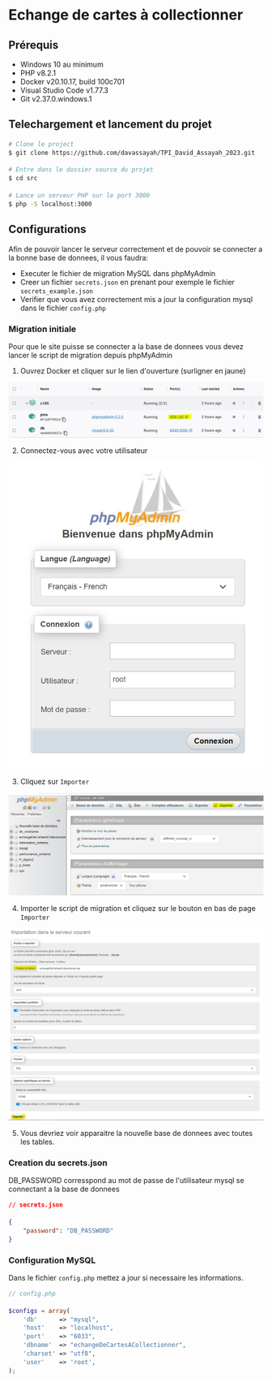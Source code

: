 # Echange de cartes à collectionner

## Prérequis
- Windows 10 au minimum
- PHP v8.2.1
- Docker v20.10.17, build 100c701
- Visual Studio Code v1.77.3
- Git v2.37.0.windows.1

## Telechargement et lancement du projet

```bash
# Clone le project
$ git clone https://github.com/davassayah/TPI_David_Assayah_2023.git

# Entre dans le dossier source du projet
$ cd src

# Lance un serveur PHP sur le port 3000
$ php -S localhost:3000
```

## Configurations

Afin de pouvoir lancer le serveur correctement et de pouvoir se connecter a la bonne base de donnees, il vous faudra:

- Executer le fichier de migration MySQL dans phpMyAdmin
- Creer un fichier `secrets.json` en prenant pour exemple le fichier `secrets_example.json`
- Verifier que vous avez correctement mis a jour la configuration mysql dans le fichier `config.php`

### Migration initiale

Pour que le site puisse se connecter a la base de donnees vous devez lancer le script de migration depuis phpMyAdmin

1. Ouvrez Docker et cliquer sur le lien d'ouverture (surligner en jaune)

![1](/doc/images/1.JPG)

2. Connectez-vous avec votre utilisateur

![2](/doc/images/2.JPG)

3. Cliquez sur `Importer`

![3](/doc/images/3.JPG)

4. Importer le script de migration et cliquez sur le bouton en bas de page `Importer`

![4](/doc/images/4.JPG)

5. Vous devriez voir apparaitre la nouvelle base de donnees avec toutes les tables.

### Creation du secrets.json

DB_PASSWORD corresspond au mot de passe de l'utilisateur mysql se connectant a la base de donnees

```json
// secrets.json

{
    "password": "DB_PASSWORD"
}
```

### Configuration MySQL

Dans le fichier `config.php` mettez a jour si necessaire les informations.

```php
// config.php

$configs = array(
    'db'      => "mysql",
    'host'    => "localhost",
    'port'    => "6033",
    'dbname'  => "echangeDeCartesACollectionner",
    'charset' => "utf8",
    'user'    => 'root',
);
```